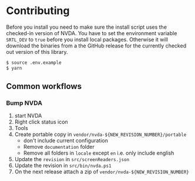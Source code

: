 # Contributing

Before you install you need to make sure the install script uses the checked-in version of NVDA.
You have to set the environment variable `SRTL_DEV` to `true` before you install local packages.
Otherwise it will download the binaries from a the GitHub release for the currently checked out version of this library.

```bash
$ source .env.example
$ yarn
```

## Common workflows

### Bump NVDA

1. start NVDA
1. Right click status icon
1. Tools
1. Create portable copy in `vendor/nvda-${NEW_REVISION_NUMBER}/portable`
   - don't include current configuration
   - Remove `documentation` folder
   - Remove all folders in `locale` except `en` i.e. only include english
1. Update the `revision` in `src/screenReaders.json`
1. Update the revision in `src/bin/nvda.ps1`
1. On the next release attach a zip of `vendor/nvda-${NEW_REVISION_NUMBER}`
